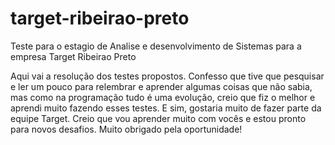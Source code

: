 # target-ribeirao-preto
Teste para o estagio de Analise e desenvolvimento de Sistemas para a empresa Target Ribeirao Preto

Aqui vai a resolução dos testes propostos. Confesso que tive que pesquisar e ler um pouco para relembrar e aprender algumas coisas que não sabia, mas como na programação tudo é uma evolução, creio que fiz o melhor e aprendi muito fazendo esses testes. E sim, gostaria muito de fazer parte da equipe Target. Creio que vou aprender muito com vocês e estou pronto para novos desafios. Muito obrigado pela oportunidade!
